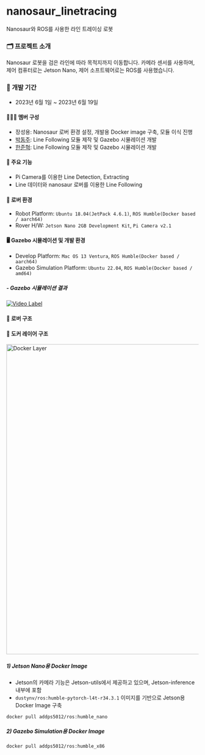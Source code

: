 # nanosaur_linetracing
Nanosaur와 ROS를 사용한 라인 트레이싱 로봇

### 🗂️ 프로젝트 소개
Nanosaur 로봇을 검은 라인에 따라 목적지까지 이동합니다. 카메라 센서를 사용하며, 제어 컴퓨터로는 Jetson Nano, 제어 소프트웨어로는 ROS를 사용했습니다.
<br>

### 📆 개발 기간
* 2023년 6월 1일 ~ 2023년 6월 19일

#### 🙋🏻‍♂️ 멤버 구성
 - 장성용: Nanosaur 로버 환경 설정, 개발용 Docker image 구축, 모듈 이식 진행
 - [박동주](https://github.com/PDJ107): Line Following 모듈 제작 및 Gazebo 시뮬레이션 개발
 - [한준혁](https://github.com/Dreams5712): Line Following 모듈 제작 및 Gazebo 시뮬레이션 개발

#### 🔖 주요 기능
 - Pi Camera를 이용한 Line Detection, Extracting
 - Line 데이터와 nanosaur 로버를 이용한 Line Following

#### 🚗 로버 환경
 - Robot Platform: `Ubuntu 18.04(JetPack 4.6.1)`, `ROS Humble(Docker based / aarch64)`
 - Rover H/W: `Jetson Nano 2GB Development Kit`, `Pi Camera v2.1`

#### 🖥️ Gazebo 시뮬레이션 및 개발 환경
 - Develop Platform: `Mac OS 13 Ventura`, `ROS Humble(Docker based / aarch64)`
 - Gazebo Simulation Platform: `Ubuntu 22.04`, `ROS Humble(Docker based / amd64)`

##### - Gazebo 시뮬레이션 결과
[![Video Label](http://img.youtube.com/vi/mh1ZJo_Cqmo/0.jpg)](https://youtu.be/mh1ZJo_Cqmo)

#### 🧩 로버 구조

#### 🧰 도커 레이어 구조
<img width="813" alt="Docker Layer" src="https://github.com/growJ-Developer/nanosaur_linetracing/assets/74158951/bde0189c-9e55-4b6e-88b5-7f983588b0d3">

##### 1) Jetson Nano용 Docker Image
 - Jetson의 카메라 기능은 Jetson-utils에서 제공하고 있으며, Jetson-inference 내부에 포함
 - `dustynv/ros:humble-pytorch-l4t-r34.3.1` 이미지를 기반으로 Jetson용 Docker Image 구축

  ```docker pull addps5012/ros:humble_nano```

##### 2) Gazebo Simulation용 Docker Image
  ```docker pull addps5012/ros:humble_x86```




